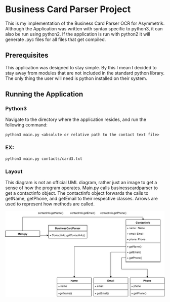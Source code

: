 # Business Card Parser Project

This is my implementation of the Business Card Parser OCR for Asymmetrik. Although the Application was written with syntax specific to python3, it can also be run using python2. If the application is run with python2 it will generate .pyc files for all files that get compiled.

## Prerequisites

This application was designed to stay simple. By this I mean I decided to stay away from modules that are not included in the standard python library. The only thing the user will need is python installed on their system.

## Running the Application

### Python3

Navigate to the directory where the application resides, and run the following command: 
```
python3 main.py <absolute or relative path to the contact text file>
```
### EX:
```
python3 main.py contacts/card3.txt
```

### Layout
This diagram is not an official UML diagram, rather just an image to get a sense of how the program operates. Main.py calls businesscardparser to get a contactinfo object. The contactinfo object forwards the calls to getName, getPhone, and getEmail to their respective classes. Arrows are used to represent how methods are called.

![Layout](images/flow.jpg)

